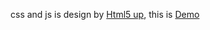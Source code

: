 css and js is design by [Html5 up](http://html5up.net), this is [Demo](https://html5up.net/future-imperfect) 


